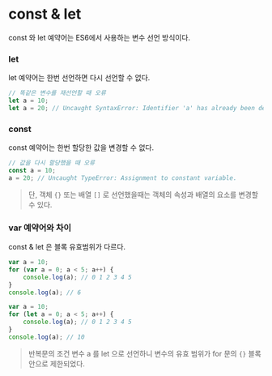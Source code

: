 # const & let
const 와 let 예약어는 ES6에서 사용하는 변수 선언 방식이다.
### let
let 예약어는 한번 선언하면 다시 선언할 수 없다.
```js
// 똑같은 변수를 재선언할 때 오류
let a = 10;
let a = 20; // Uncaught SyntaxError: Identifier 'a' has already been declared
```
### const
const 예약어는 한번 할당한 값을 변경할 수 없다.
```js
// 값을 다시 할당했을 때 오류
const a = 10;
a = 20; // Uncaught TypeError: Assignment to constant variable.
```
> 단, 객체 ```{}``` 또는 배열 ```[]``` 로 선언했을때는 객체의 속성과 배열의 요소를 변경할 수 있다.
### var 예약어와 차이
const & let 은 블록 유효범위가 다르다.
```js
var a = 10;
for (var a = 0; a < 5; a++) {
    console.log(a); // 0 1 2 3 4 5
}
console.log(a); // 6
```
```js
var a = 10;
for (let a = 0; a < 5; a++) {
    console.log(a); // 0 1 2 3 4 5
}
console.log(a); // 10
```
> 반복문의 조건 변수 a 를 let 으로 선언하니 변수의 유효 범위가 for 문의 ```{}``` 블록 안으로 제한되었다.
